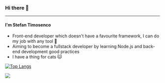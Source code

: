 ### Hi there 👋
<hr/>

#### I'm Stefan Timosenco
- Front-end developer which doesn't have a favourite framework, I can do my job with any tool 🔨
- Aiming to become a fullstack developer by learning Node.js and back-end development good practices 
- I have a thing for cats 🐱

[![Top Langs](https://github-readme-stats.vercel.app/api/top-langs/?username=st3fun1&layout=compact)](https://github.com/anuraghazra/github-readme-stats)


![](https://komarev.com/ghpvc/?username=st3fun1&label=visitors)


